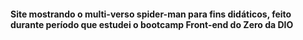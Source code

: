 #### Site mostrando o multi-verso spider-man para fins didáticos, feito durante período que estudei o bootcamp Front-end do Zero da DIO
